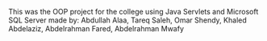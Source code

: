 This was the OOP project for the college using Java Servlets and Microsoft SQL Server
made by:
Abdullah Alaa,
Tareq Saleh,
Omar Shendy,
Khaled Abdelaziz,
Abdelrahman Fared,
Abdelrahman Mwafy
